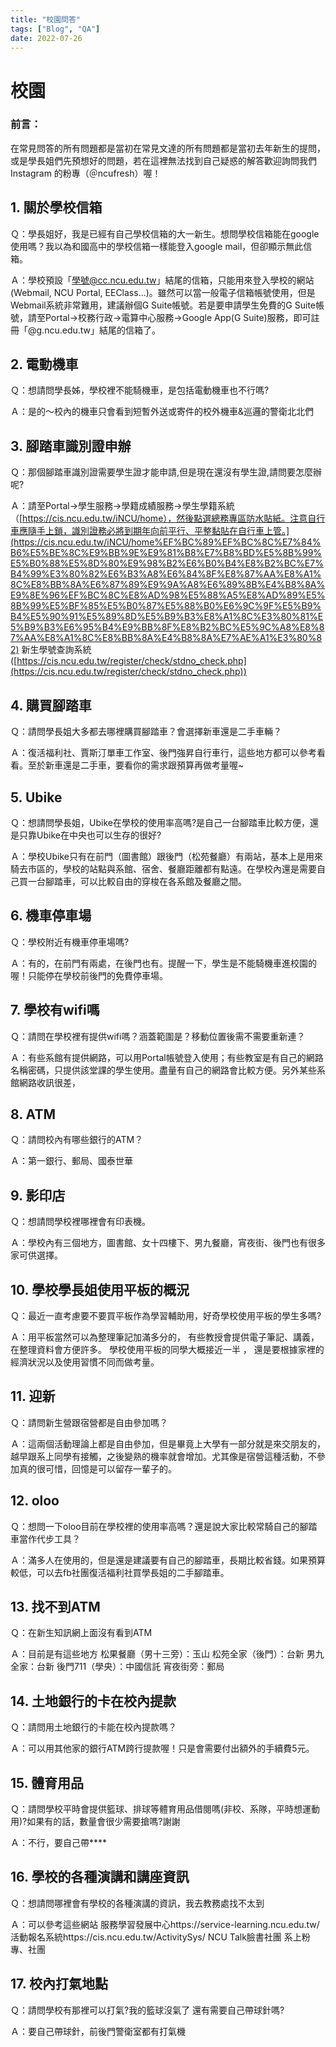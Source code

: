 ```yaml
---
title: "校園問答"
tags: ["Blog", "QA"]
date: 2022-07-26
---
```

# 校園

### 前言：

在常見問答的所有問題都是當初在常見文達的所有問題都是當初去年新生的提問，或是學長姐們先預想好的問題，若在這裡無法找到自己疑惑的解答歡迎詢問我們 Instagram 的粉專（＠ncufresh）喔！

## 1. **關於學校信箱**

Ｑ：學長姐好，我是已經有自己學校信箱的大一新生。想問學校信箱能在google使用嗎？我以為和國高中的學校信箱一樣能登入google mail，但卻顯示無此信箱。

Ａ：學校預設「學號@cc.ncu.edu.tw」結尾的信箱，只能用來登入學校的網站(Webmail, NCU Portal, EEClass...)。雖然可以當一般電子信箱帳號使用，但是Webmail系統非常難用，建議辦個G Suite帳號。若是要申請學生免費的G Suite帳號，請至Portal->校務行政->電算中心服務->Google App(G Suite)服務，即可註冊「@g.ncu.edu.tw」結尾的信箱了。

## 2. **電動機車**

Ｑ：想請問學長姊，學校裡不能騎機車，是包括電動機車也不行嗎?

Ａ：是的～校內的機車只會看到短暫外送或寄件的校外機車&巡邏的警衛北北們

## 3. 腳踏車識別證申辦

Ｑ：那個腳踏車識別證需要學生證才能申請,但是現在還沒有學生證,請問要怎麼辦呢?

Ａ：請至Portal->學生服務->學籍成績服務->學生學籍系統（[https://cis.ncu.edu.tw/iNCU/home），然後點選總務專區防水貼紙。注意自行車應隨手上鎖，識別證務必將到期年向前平行、平整黏貼在自行車上管。](https://cis.ncu.edu.tw/iNCU/home%EF%BC%89%EF%BC%8C%E7%84%B6%E5%BE%8C%E9%BB%9E%E9%81%B8%E7%B8%BD%E5%8B%99%E5%B0%88%E5%8D%80%E9%98%B2%E6%B0%B4%E8%B2%BC%E7%B4%99%E3%80%82%E6%B3%A8%E6%84%8F%E8%87%AA%E8%A1%8C%E8%BB%8A%E6%87%89%E9%9A%A8%E6%89%8B%E4%B8%8A%E9%8E%96%EF%BC%8C%E8%AD%98%E5%88%A5%E8%AD%89%E5%8B%99%E5%BF%85%E5%B0%87%E5%88%B0%E6%9C%9F%E5%B9%B4%E5%90%91%E5%89%8D%E5%B9%B3%E8%A1%8C%E3%80%81%E5%B9%B3%E6%95%B4%E9%BB%8F%E8%B2%BC%E5%9C%A8%E8%87%AA%E8%A1%8C%E8%BB%8A%E4%B8%8A%E7%AE%A1%E3%80%82) 新生學號查詢系統([https://cis.ncu.edu.tw/register/check/stdno_check.php](https://cis.ncu.edu.tw/register/check/stdno_check.php))

## 4. **購買腳踏車**

Ｑ：請問學長姐大多都去哪裡購買腳踏車？會選擇新車還是二手車輛？

Ａ：復活福利社、賈斯汀單車工作室、後門強昇自行車行，這些地方都可以參考看看。至於新車還是二手車，要看你的需求跟預算再做考量喔~

## 5. **Ubike**

Ｑ：想請問學長姐，Ubike在學校的使用率高嗎?是自己一台腳踏車比較方便，還是只靠Ubike在中央也可以生存的很好?

Ａ：學校Ubike只有在前門（圖書館）跟後門（松苑餐廳）有兩站，基本上是用來騎去市區的，學校的站點與系館、宿舍、餐廳距離都有點遠。在學校內還是需要自己買一台腳踏車，可以比較自由的穿梭在各系館及餐廳之間。

## 6. 機車停車場

Ｑ：學校附近有機車停車場嗎?

Ａ：有的，在前門有兩處，在後門也有。提醒一下，學生是不能騎機車進校園的喔！只能停在學校前後門的免費停車場。

## 7. **學校有wifi嗎**

Ｑ：請問在學校裡有提供wifi嗎？涵蓋範圍是？移動位置後需不需要重新連？

Ａ：有些系館有提供網路，可以用Portal帳號登入使用；有些教室是有自己的網路名稱密碼，只提供該堂課的學生使用。盡量有自己的網路會比較方便。另外某些系館網路收訊很差，

## 8. **ATM**

Ｑ：請問校內有哪些銀行的ATM？

Ａ：第一銀行、郵局、國泰世華

## 9. **影印店**

Ｑ：想請問學校裡哪裡會有印表機。

Ａ：學校內有三個地方，圖書館、女十四樓下、男九餐廳，宵夜街、後門也有很多家可供選擇。

## 10. **學校學長姐使用平板的概況**

Ｑ：最近一直考慮要不要買平板作為學習輔助用，好奇學校使用平板的學生多嗎?

Ａ：用平板當然可以為整理筆記加滿多分的， 有些教授會提供電子筆記、講義， 在整理資料會方便許多。 學校使用平板的同學大概接近一半 ， 還是要根據家裡的經濟狀況以及使用習慣不同而做考量。

## 11. **迎新**

Ｑ：請問新生營跟宿營都是自由參加嗎？

Ａ：這兩個活動理論上都是自由參加，但是畢竟上大學有一部分就是來交朋友的，越早跟系上同學有接觸，之後變熟的機率就會增加。尤其像是宿營這種活動，不參加真的很可惜，回憶是可以留存一輩子的。

## 12. **oloo**

Ｑ：想問一下oloo目前在學校裡的使用率高嗎？還是說大家比較常騎自己的腳踏車當作代步工具？

Ａ：滿多人在使用的，但是還是建議要有自己的腳踏車，長期比較省錢。如果預算較低，可以去fb社團復活福利社買學長姐的二手腳踏車。

## 13. **找不到ATM**

Ｑ：在新生知訊網上面沒有看到ATM

Ａ：目前是有這些地方
松果餐廳（男十三旁）：玉山
松苑全家（後門）：台新
男九全家：台新
後門711（學央）：中國信託
宵夜街旁：郵局

## 14. **土地銀行的卡在校內提款**

Ｑ：請問用土地銀行的卡能在校內提款嗎？

Ａ：可以用其他家的銀行ATM跨行提款喔！只是會需要付出額外的手續費5元。

## 15. 體育用品

Ｑ：請問學校平時會提供籃球、排球等體育用品借閱嗎(非校、系隊，平時想運動用)?如果有的話，數量會很少需要搶嗎?謝謝

Ａ：不行，要自己帶****

## 16. **學校的各種演講和講座資訊**

Ｑ：想請問哪裡會有學校的各種演講的資訊，我去教務處找不太到

Ａ：可以參考這些網站
服務學習發展中心https://service-learning.ncu.edu.tw/
活動報名系統https://cis.ncu.edu.tw/ActivitySys/
NCU Talk臉書社團
系上粉專、社團

## 17. **校內打氣地點**

Ｑ：請問學校有那裡可以打氣?我的籃球沒氣了
還有需要自己帶球針嗎?

Ａ：要自己帶球針，前後門警衛室都有打氣機
